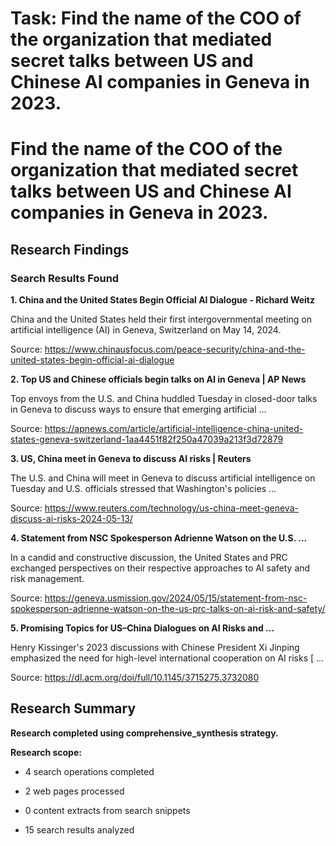 # Task: Find the name of the COO of the organization that mediated secret talks between US and Chinese AI companies in Geneva in 2023.

# Find the name of the COO of the organization that mediated secret talks between US and Chinese AI companies in Geneva in 2023.

## Research Findings

### Search Results Found

**1. China and the United States Begin Official AI Dialogue - Richard Weitz**

China and the United States held their first intergovernmental meeting on artificial intelligence (AI) in Geneva, Switzerland on May 14, 2024.

Source: https://www.chinausfocus.com/peace-security/china-and-the-united-states-begin-official-ai-dialogue



**2. Top US and Chinese officials begin talks on AI in Geneva | AP News**

Top envoys from the U.S. and China huddled Tuesday in closed-door talks in Geneva to discuss ways to ensure that emerging artificial ...

Source: https://apnews.com/article/artificial-intelligence-china-united-states-geneva-switzerland-1aa4451f82f250a47039a213f3d72879



**3. US, China meet in Geneva to discuss AI risks | Reuters**

The U.S. and China will meet in Geneva to discuss artificial intelligence on Tuesday and U.S. officials stressed that Washington's policies ...

Source: https://www.reuters.com/technology/us-china-meet-geneva-discuss-ai-risks-2024-05-13/



**4. Statement from NSC Spokesperson Adrienne Watson on the U.S. ...**

In a candid and constructive discussion, the United States and PRC exchanged perspectives on their respective approaches to AI safety and risk management.

Source: https://geneva.usmission.gov/2024/05/15/statement-from-nsc-spokesperson-adrienne-watson-on-the-us-prc-talks-on-ai-risk-and-safety/



**5. Promising Topics for US–China Dialogues on AI Risks and ...**

Henry Kissinger's 2023 discussions with Chinese President Xi Jinping emphasized the need for high-level international cooperation on AI risks [ ...

Source: https://dl.acm.org/doi/full/10.1145/3715275.3732080



## Research Summary

**Research completed using comprehensive_synthesis strategy.**


**Research scope:**

- 4 search operations completed

- 2 web pages processed

- 0 content extracts from search snippets

- 15 search results analyzed
